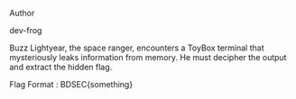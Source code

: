 Author

dev-frog

Buzz Lightyear, the space ranger, encounters a ToyBox terminal that mysteriously leaks information from memory. He must decipher the output and extract the hidden flag.

Flag Format : BDSEC{something}
